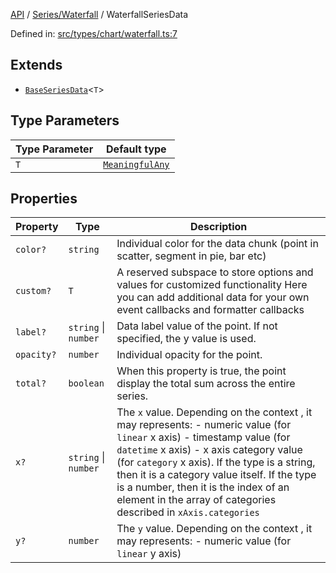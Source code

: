 [API](../../../overview.md) / [Series/Waterfall](../overview.md) / WaterfallSeriesData

Defined in: [src/types/chart/waterfall.ts:7](https://github.com/gravity-ui/charts/blob/6aea3bcf86facdd4a019a7e612d7ac7e27006c35/src/types/chart/waterfall.ts#L7)

## Extends

- [`BaseSeriesData`](../../General/interfaces/BaseSeriesData.md)\<`T`\>

## Type Parameters

| Type Parameter | Default type |
| ------ | ------ |
| `T` | [`MeaningfulAny`](../../../Utilities/type-aliases/MeaningfulAny.md) |

## Properties

| Property | Type | Description |
| ------ | ------ | ------ |
| <a id="color"></a> `color?` | `string` | Individual color for the data chunk (point in scatter, segment in pie, bar etc) |
| <a id="custom"></a> `custom?` | `T` | A reserved subspace to store options and values for customized functionality Here you can add additional data for your own event callbacks and formatter callbacks |
| <a id="label"></a> `label?` | `string` \| `number` | Data label value of the point. If not specified, the y value is used. |
| <a id="opacity"></a> `opacity?` | `number` | Individual opacity for the point. |
| <a id="total"></a> `total?` | `boolean` | When this property is true, the point display the total sum across the entire series. |
| <a id="x"></a> `x?` | `string` \| `number` | The `x` value. Depending on the context , it may represents: - numeric value (for `linear` x axis) - timestamp value (for `datetime` x axis) - x axis category value (for `category` x axis). If the type is a string, then it is a category value itself. If the type is a number, then it is the index of an element in the array of categories described in `xAxis.categories` |
| <a id="y"></a> `y?` | `number` | The `y` value. Depending on the context , it may represents: - numeric value (for `linear` y axis) |
